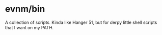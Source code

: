 # evnm/bin

A collection of scripts. Kinda like Hanger 51, but for derpy little
shell scripts that I want on my PATH.
